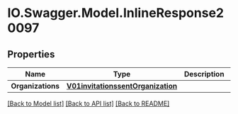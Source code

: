 # IO.Swagger.Model.InlineResponse20097
## Properties

Name | Type | Description | Notes
------------ | ------------- | ------------- | -------------
**Organizations** | [**V01invitationssentOrganization**](V01invitationssentOrganization.md) |  | 

[[Back to Model list]](../README.md#documentation-for-models) [[Back to API list]](../README.md#documentation-for-api-endpoints) [[Back to README]](../README.md)

